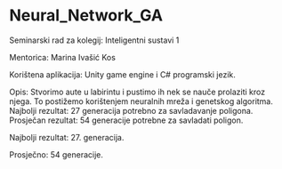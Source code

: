 # Neural_Network_GA

Seminarski rad za kolegij: Inteligentni sustavi 1  

Mentorica: Marina Ivašić Kos

Korištena aplikacija: Unity game engine i C# programski jezik.  

Opis: Stvorimo aute u labirintu i pustimo ih nek se nauče prolaziti kroz njega. To postižemo korištenjem neuralnih mreža i genetskog algoritma.  Najbolji rezultat: 27 generacija potrebno za savladavanje poligona.  Prosječan rezultat: 54 generacije potrebne za savladati poligon.

Najbolji rezultat: 27. generacija.

Prosječno: 54 generacije.
